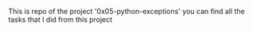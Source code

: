 This is repo of the project '0x05-python-exceptions' you can find all the tasks that I did from this project
